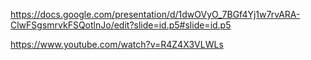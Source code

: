 https://docs.google.com/presentation/d/1dwOVyO_7BGf4Yj1w7rvARA-ClwFSgsmrvkFSQotlnJo/edit?slide=id.p5#slide=id.p5

https://www.youtube.com/watch?v=R4Z4X3VLWLs